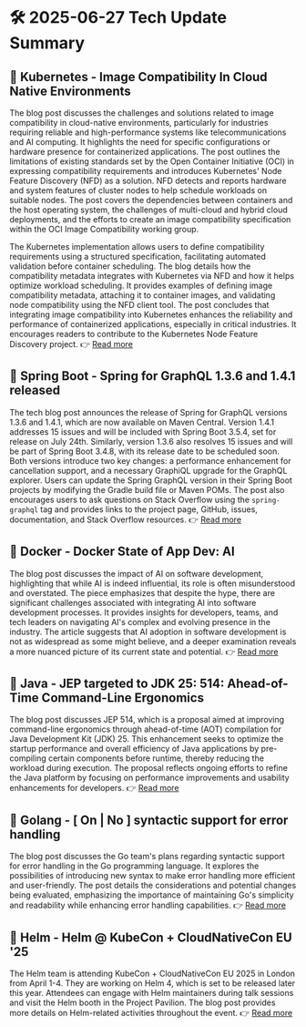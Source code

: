 # 🛠️ 2025-06-27 Tech Update Summary

## 🔹 Kubernetes - Image Compatibility In Cloud Native Environments
The blog post discusses the challenges and solutions related to image compatibility in cloud-native environments, particularly for industries requiring reliable and high-performance systems like telecommunications and AI computing. It highlights the need for specific configurations or hardware presence for containerized applications. The post outlines the limitations of existing standards set by the Open Container Initiative (OCI) in expressing compatibility requirements and introduces Kubernetes' Node Feature Discovery (NFD) as a solution. NFD detects and reports hardware and system features of cluster nodes to help schedule workloads on suitable nodes. The post covers the dependencies between containers and the host operating system, the challenges of multi-cloud and hybrid cloud deployments, and the efforts to create an image compatibility specification within the OCI Image Compatibility working group.

The Kubernetes implementation allows users to define compatibility requirements using a structured specification, facilitating automated validation before container scheduling. The blog details how the compatibility metadata integrates with Kubernetes via NFD and how it helps optimize workload scheduling. It provides examples of defining image compatibility metadata, attaching it to container images, and validating node compatibility using the NFD client tool. The post concludes that integrating image compatibility into Kubernetes enhances the reliability and performance of containerized applications, especially in critical industries. It encourages readers to contribute to the Kubernetes Node Feature Discovery project.
👉 [Read more](https://kubernetes.io/blog/2025/06/25/image-compatibility-in-cloud-native-environments/)

## 🔹 Spring Boot - Spring for GraphQL 1.3.6 and 1.4.1 released
The tech blog post announces the release of Spring for GraphQL versions 1.3.6 and 1.4.1, which are now available on Maven Central. Version 1.4.1 addresses 15 issues and will be included with Spring Boot 3.5.4, set for release on July 24th. Similarly, version 1.3.6 also resolves 15 issues and will be part of Spring Boot 3.4.8, with its release date to be scheduled soon. Both versions introduce two key changes: a performance enhancement for cancellation support, and a necessary GraphiQL upgrade for the GraphQL explorer. Users can update the Spring GraphQL version in their Spring Boot projects by modifying the Gradle build file or Maven POMs. The post also encourages users to ask questions on Stack Overflow using the `spring-graphql` tag and provides links to the project page, GitHub, issues, documentation, and Stack Overflow resources.
👉 [Read more](https://spring.io/blog/2025/06/26/spring-for-graphql-1-3-6-and-1-4-1-released)

## 🔹 Docker - Docker State of App Dev: AI
The blog post discusses the impact of AI on software development, highlighting that while AI is indeed influential, its role is often misunderstood and overstated. The piece emphasizes that despite the hype, there are significant challenges associated with integrating AI into software development processes. It provides insights for developers, teams, and tech leaders on navigating AI's complex and evolving presence in the industry. The article suggests that AI adoption in software development is not as widespread as some might believe, and a deeper examination reveals a more nuanced picture of its current state and potential.
👉 [Read more](https://www.docker.com/blog/docker-state-of-app-dev-ai/)

## 🔹 Java - JEP targeted to JDK 25: 514: Ahead-of-Time Command-Line Ergonomics
The blog post discusses JEP 514, which is a proposal aimed at improving command-line ergonomics through ahead-of-time (AOT) compilation for Java Development Kit (JDK) 25. This enhancement seeks to optimize the startup performance and overall efficiency of Java applications by pre-compiling certain components before runtime, thereby reducing the workload during execution. The proposal reflects ongoing efforts to refine the Java platform by focusing on performance improvements and usability enhancements for developers.
👉 [Read more](https://inside.java/2025/06/26/jep514-target-jdk25/)

## 🔹 Golang - [ On | No ] syntactic support for error handling
The blog post discusses the Go team's plans regarding syntactic support for error handling in the Go programming language. It explores the possibilities of introducing new syntax to make error handling more efficient and user-friendly. The post details the considerations and potential changes being evaluated, emphasizing the importance of maintaining Go's simplicity and readability while enhancing error handling capabilities.
👉 [Read more](https://go.dev/blog/error-syntax)

## 🔹 Helm - Helm @ KubeCon + CloudNativeCon EU '25
The Helm team is attending KubeCon + CloudNativeCon EU 2025 in London from April 1-4. They are working on Helm 4, which is set to be released later this year. Attendees can engage with Helm maintainers during talk sessions and visit the Helm booth in the Project Pavilion. The blog post provides more details on Helm-related activities throughout the event.
👉 [Read more](https://helm.sh/blog/helm-at-kubecon-eu-25/)

